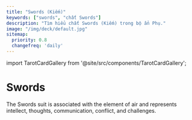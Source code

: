 ```yaml
---
title: "Swords (Kiếm)"
keywords: ["swords", "chất Swords"]
description: "Tìm hiểu chất Swords (Kiếm) trong bộ ẩn Phụ."
image: "/img/deck/default.jpg"
sitemap:
  priority: 0.8
  changefreq: 'daily'
---
```



import TarotCardGallery from '@site/src/components/TarotCardGallery';


# Swords

The Swords suit is associated with the element of air and represents intellect, thoughts, communication, conflict, and challenges.

<TarotCardGallery category="swords" />

